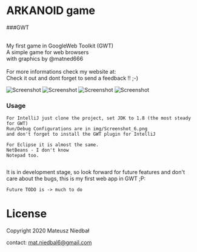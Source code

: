 # ARKANOID game

###GWT

<br>
My first game in GoogleWeb Toolkit (GWT)  <br>
A simple game for web browsers <br>
with graphics by @matned666 <br>
<br>
For more informations check my website at:

<br>
Check it out and dont forget to send a feedback !! ;-)<br>

![Screenshot](https://raw.githubusercontent.com/matned666/MyFirstGWTApplication/brickbuild/war/img/Screenshot_1.png)
![Screenshot](https://raw.githubusercontent.com/matned666/MyFirstGWTApplication/brickbuild/war/img/Screenshot_2.png)
![Screenshot](https://raw.githubusercontent.com/matned666/MyFirstGWTApplication/brickbuild/war/img/Screenshot_3.png)
![Screenshot](https://raw.githubusercontent.com/matned666/MyFirstGWTApplication/brickbuild/war/img/Screenshot_4.png)
<br>

### Usage

```
For IntelliJ just clone the project, set JDK to 1.8 (the most steady for GWT)
Run/Debug Configurations are in img/Screenshot_6.png
and don't forget to install the GWT plugin for IntelliJ

For Eclipse it is almost the same.
NetBeans - I don't know
Notepad too.


```

It is in development stage, so look forward for future features and don't care about the bugs, this is my first web app in GWT ;P:

```
Future TODO is -> much to do
```



# License
  Copyright 2020 Mateusz Niedbał
  
  contact:  mat.niedbal6@gmail.com



